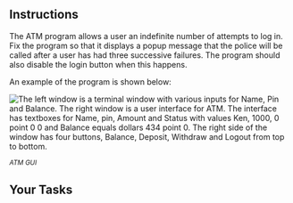 <!-- manual -->

## Instructions

The ATM program allows a user an indefinite number of attempts to log in. Fix the program so that it displays a popup message that the police will be called after a user has had three successive failures. The program should also disable the login button when this happens.

An example of the program is shown below:

![The left window is a terminal window with various inputs for Name, Pin and Balance. The right window is a user interface for ATM. The interface has textboxes for Name, pin, Amount and Status with values Ken, 1000, 0 point 0 0 and Balance equals dollars 434 point 0. The right side of the window has four buttons, Balance, Deposit, Withdraw and Logout from top to bottom.](https://cdn.filestackcontent.com/wEFr8hWARTOKacmFmTTS)

<sup>_ATM GUI_</sup>

## Your Tasks
